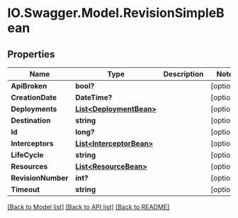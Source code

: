 # IO.Swagger.Model.RevisionSimpleBean
## Properties

Name | Type | Description | Notes
------------ | ------------- | ------------- | -------------
**ApiBroken** | **bool?** |  | [optional] 
**CreationDate** | **DateTime?** |  | [optional] 
**Deployments** | [**List&lt;DeploymentBean&gt;**](DeploymentBean.md) |  | [optional] 
**Destination** | **string** |  | [optional] 
**Id** | **long?** |  | [optional] 
**Interceptors** | [**List&lt;InterceptorBean&gt;**](InterceptorBean.md) |  | [optional] 
**LifeCycle** | **string** |  | [optional] 
**Resources** | [**List&lt;ResourceBean&gt;**](ResourceBean.md) |  | [optional] 
**RevisionNumber** | **int?** |  | [optional] 
**Timeout** | **string** |  | [optional] 

[[Back to Model list]](../README.md#documentation-for-models) [[Back to API list]](../README.md#documentation-for-api-endpoints) [[Back to README]](../README.md)

